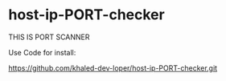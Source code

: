 # host-ip-PORT-checker
THIS IS PORT SCANNER

Use Code for install:


https://github.com/khaled-dev-loper/host-ip-PORT-checker.git

